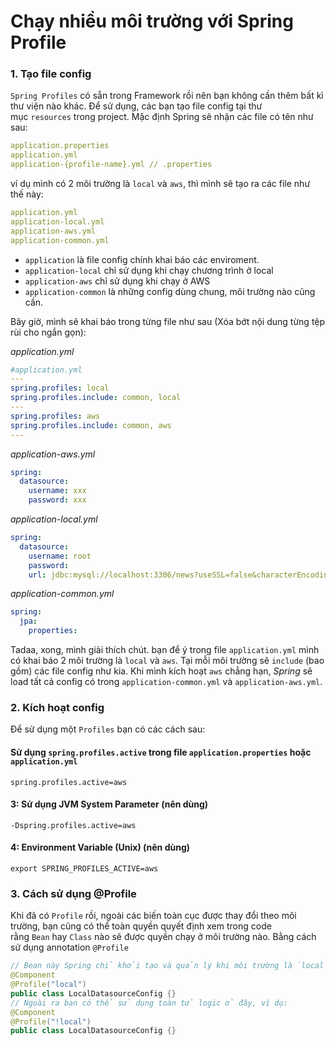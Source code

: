 # Chạy nhiều môi trường với Spring Profile

### 1. Tạo file config

`Spring Profiles` có sẵn trong Framework rồi nên bạn không cần thêm bất kì thư viện nào khác. Để sử dụng, các bạn tạo file config tại thư mục `resources` trong project. Mặc định Spring sẽ nhận các file có tên như sau:

```yaml
application.properties
application.yml
application-{profile-name}.yml // .properties
```

ví dụ mình có 2 môi trường là `local` và `aws`, thì mình sẽ tạo ra các file như thế này:

```yaml
application.yml
application-local.yml
application-aws.yml
application-common.yml
```

- `application` là file config chính khai báo các enviroment.
- `application-local` chỉ sử dụng khi chạy chương trình ở local
- `application-aws` chỉ sử dụng khi chạy ở AWS
- `application-common` là những config dùng chung, môi trường nào cũng cần.

Bây giờ, mình sẽ khai báo trong từng file như sau (Xóa bớt nội dung từng tệp rùi cho ngắn gọn):

_application.yml_

```yml
#application.yml
---
spring.profiles: local
spring.profiles.include: common, local
---
spring.profiles: aws
spring.profiles.include: common, aws
---
```

_application-aws.yml_

```yml
spring:
  datasource:
    username: xxx
    password: xxx
```

_application-local.yml_

```yml
spring:
  datasource:
    username: root
    password:
    url: jdbc:mysql://localhost:3306/news?useSSL=false&characterEncoding=UTF-8
```

_application-common.yml_

```yml
spring:
  jpa:
    properties:
```

Tadaa, xong, mình giải thích chút. bạn để ý trong file `application.yml` mình có khai báo 2 môi trường là `local` và `aws`. Tại mỗi môi trường sẽ `include` (bao gồm) các file config như kia. Khi mình kích hoạt `aws` chẳng hạn, _Spring_ sẽ load tất cả config có trong `application-common.yml` và `application-aws.yml`.

### 2. Kích hoạt config

Để sử dụng một `Profiles` bạn có các cách sau:

#### Sử dụng `spring.profiles.active` trong file `application.properties` hoặc `application.yml`

```
spring.profiles.active=aws
```

#### 3: Sử dụng JVM System Parameter (nên dùng)

```
-Dspring.profiles.active=aws
```

#### 4: Environment Variable (Unix) (nên dùng)

```
export SPRING_PROFILES_ACTIVE=aws
```

### 3. Cách sử dụng @Profile

Khi đã có `Profile` rồi, ngoài các biến toàn cục được thay đổi theo môi trường, bạn cũng có thể toàn quyền quyết định xem trong code rằng `Bean` hay `Class` nào sẽ được quyền chạy ở môi trường nào. Bằng cách sử dụng annotation `@Profile`

```java
// Bean này Spring chỉ khởi tạo và quản lý khi môi trường là `local`
@Component
@Profile("local")
public class LocalDatasourceConfig {}
// Ngoài ra bạn có thể sử dụng toàn tử logic ở đây, ví dụ:
@Component
@Profile("!local")
public class LocalDatasourceConfig {}
```